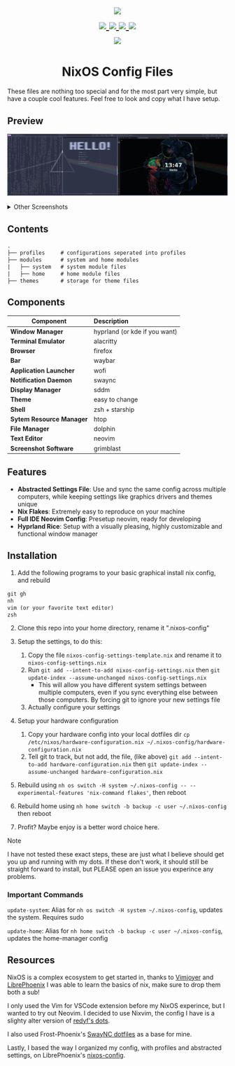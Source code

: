 <h1 align="center">
<a href='#'><img src="https://raw.githubusercontent.com/catppuccin/catppuccin/main/assets/palette/macchiato.png" width="600px"/></a>
  <br>
  <div>
    <a href="https://github.com/johnstclair/.nixos-config/issues">
        <img src="https://img.shields.io/github/issues/johnstclair/.nixos-config?color=fab387&labelColor=303446&style=for-the-badge">
    </a>
    <a href="https://github.com/johnstclair/.nixos-config/stargazers">
        <img src="https://img.shields.io/github/stars/johnstclair/.nixos-config?color=ca9ee6&labelColor=303446&style=for-the-badge">
    </a>
    <a href="https://github.com/johnstclair/.nixos-config">
        <img src="https://img.shields.io/github/repo-size/johnstclair/.nixos-config?color=ea999c&labelColor=303446&style=for-the-badge">
    </a>
    <a href="https://github.com/johnstclair/.nixos-config/LICENSE">
        <img src="https://img.shields.io/static/v1.svg?style=for-the-badge&label=License&message=MIT&logoColor=ca9ee6&colorA=313244&colorB=cba6f7"/>
    </a>
    <br>
    </div>
        <img href="https://builtwithnix.org" src="https://builtwithnix.org/badge.svg"/>
   </h1>

<div align="center">
<h1>
NixOS Config Files
</h1>
</div>

These files are nothing too special and for the most part very simple, but have a couple cool features.
Feel free to look and copy what I have setup.

## Preview

![Catppuccin Fullscreen Preview](./docs/screenshots/full.png)

<details>
<summary>Other Screenshots</summary>
<br>
<div align="center">
  
![Terminal Windows](./docs/screenshots/term.png)
![D Menu](./docs/screenshots/d_menu.png)
![SwayNC](./docs/screenshots/swaync.png)

</div>
  
</details>

## Contents

```
.
├── profiles     # configurations seperated into profiles
├── modules      # system and home modules
|   ├── system   # system module files
|   ├── home     # home module files
├── themes       # storage for theme files
```

## Components

| Component                   | Description                                     |
| --------------------------- | :---------------------------------------------  |
| **Window Manager**          | hyprland (or kde if you want)                   |
| **Terminal Emulator**       | alacritty                                       |
| **Browser**                 | firefox                                         |
| **Bar**                     | waybar                                          |
| **Application Launcher**    | wofi                                            |
| **Notification Daemon**     | swaync                                          |
| **Display Manager**         | sddm                                            |
| **Theme**                   | easy to change                                  |
| **Shell**                   | zsh + starship                                  |
| **Sytem Resource Manager**  | htop                                            |
| **File Manager**            | dolphin                                         |
| **Text Editor**             | neovim                                          |
| **Screenshot Software**     | grimblast                                       |

## Features

- **Abstracted Settings File**: Use and sync the same config across multiple computers, while keeping settings like graphics drivers and themes unique
- **Nix Flakes**: Extremely easy to reproduce on your machine
- **Full IDE Neovim Config**: Presetup neovim, ready for developing
- **Hyprland Rice**: Setup with a visually pleasing, highly customizable and functional window manager
  
## Installation

1. Add the following programs to your basic graphical install nix config, and rebuild
```
git gh
nh
vim (or your favorite text editor)
zsh
```

2. Clone this repo into your home directory, rename it ".nixos-config"

3. Setup the settings, to do this:
    1. Copy the file `nixos-config-settings-template.nix` and rename it to `nixos-config-settings.nix`
    2. Run `git add --intent-to-add nixos-config-settings.nix` then `git update-index --assume-unchanged nixos-config-settings.nix`
        - This will allow you have different system settings between multiple computers, even if you sync everything else between those computers. By forcing git to ignore your new settings file
    3. Actually configure your settings

4. Setup your hardware configuration
    1. Copy your hardware config into your local dotfiles dir `cp /etc/nixos/hardware-configuration.nix ~/.nixos-config/hardware-configuration.nix`
    2. Tell git to track, but not add, the file, (like above) `git add --intent-to-add hardware-configuration.nix` then `git update-index --assume-unchanged hardware-configuration.nix`

5. Rebuild using `nh os switch -H system ~/.nixos-config -- --experimental-features 'nix-command flakes'`, then reboot

6. Rebuild home using `nh home switch -b backup -c user ~/.nixos-config` then reboot

7. Profit? Maybe enjoy is a better word choice here.

> [!NOTE]
> I have not tested these exact steps, these are just what I believe should get you up and running with my dots. If these don't work, it should still be straight forward to install, but PLEASE open an issue you experince any problems.

### Important Commands

`update-system`: Alias for `nh os switch -H system ~/.nixos-config`, updates the system. Requires sudo 

`update-home`: Alias for `nh home switch -b backup -c user ~/.nixos-config`, updates the home-manager config

## Resources

NixOS is a complex ecosystem to get started in, thanks to [Vimjoyer](https://www.youtube.com/@vimjoyer) and [LibrePhoenix](https://www.youtube.com/@librephoenix) I was able to learn the basics of nix, make sure to drop them both a sub!

I only used the Vim for VSCode extension before my NixOS experince, but I wanted to try out Neovim.  I decided to use Nixvim, the config I have is a slighty alter version of [redyf's dots](https://github.com/redyf/nixdots).

I also used Frost-Phoenix's [SwayNC dotfiles](https://github.com/Frost-Phoenix/nixos-config/tree/main/modules/home/swaync) as a base for mine.

Lastly, I based the way I organized my config, with profiles and abstracted settings, on LibrePhoenix's [nixos-config](https://github.com/librephoenix/nixos-config).
